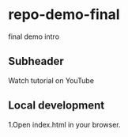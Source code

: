 # repo-demo-final
final demo intro
## Subheader

Watch tutorial on YouTube 

## Local development

1.Open index.html in your browser.
